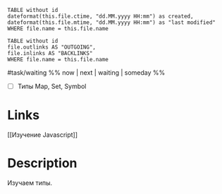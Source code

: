 ```dataview 
TABLE without id
dateformat(this.file.ctime, "dd.MM.yyyy HH:mm") as created,  dateformat(this.file.mtime, "dd.MM.yyyy HH:mm") as "last modified"
WHERE file.name = this.file.name
```
```dataview
TABLE without id
file.outlinks AS "OUTGOING",
file.inlinks AS "BACKLINKS"
WHERE file.name = this.file.name
```

#task/waiting  %% now | next | waiting | someday %%
- [ ] Типы Map, Set, Symbol

# Links
[[Изучение Javascript]]

# Description
Изучаем типы.